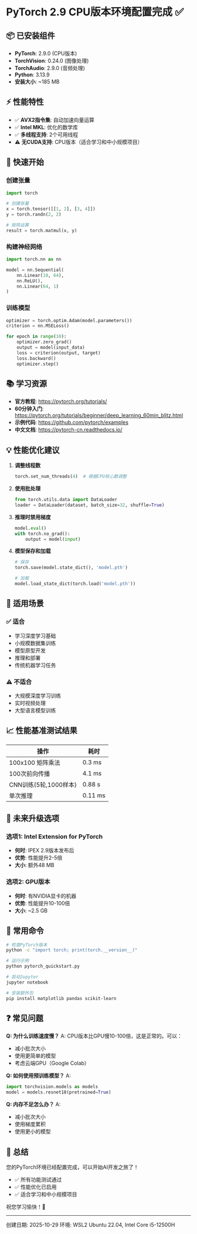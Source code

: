 # PyTorch 2.9 CPU版本环境配置完成 ✅

## 📦 已安装组件

- **PyTorch**: 2.9.0 (CPU版本)
- **TorchVision**: 0.24.0 (图像处理)
- **TorchAudio**: 2.9.0 (音频处理)
- **Python**: 3.13.9
- **安装大小**: ~185 MB

## ⚡ 性能特性

- ✅ **AVX2指令集**: 自动加速向量运算
- ✅ **Intel MKL**: 优化的数学库
- ✅ **多线程支持**: 2个可用线程
- ⚠️ **无CUDA支持**: CPU版本（适合学习和中小规模项目）

## 🚀 快速开始

### 创建张量
```python
import torch

# 创建张量
x = torch.tensor([[1, 2], [3, 4]])
y = torch.randn(2, 2)

# 矩阵运算
result = torch.matmul(x, y)
```

### 构建神经网络
```python
import torch.nn as nn

model = nn.Sequential(
    nn.Linear(10, 64),
    nn.ReLU(),
    nn.Linear(64, 1)
)
```

### 训练模型
```python
optimizer = torch.optim.Adam(model.parameters())
criterion = nn.MSELoss()

for epoch in range(10):
    optimizer.zero_grad()
    output = model(input_data)
    loss = criterion(output, target)
    loss.backward()
    optimizer.step()
```

## 📚 学习资源

- **官方教程**: https://pytorch.org/tutorials/
- **60分钟入门**: https://pytorch.org/tutorials/beginner/deep_learning_60min_blitz.html
- **示例代码**: https://github.com/pytorch/examples
- **中文文档**: https://pytorch-cn.readthedocs.io/

## 💡 性能优化建议

1. **调整线程数**
   ```python
   torch.set_num_threads(4)  # 根据CPU核心数调整
   ```

2. **使用批处理**
   ```python
   from torch.utils.data import DataLoader
   loader = DataLoader(dataset, batch_size=32, shuffle=True)
   ```

3. **推理时禁用梯度**
   ```python
   model.eval()
   with torch.no_grad():
       output = model(input)
   ```

4. **模型保存和加载**
   ```python
   # 保存
   torch.save(model.state_dict(), 'model.pth')
   
   # 加载
   model.load_state_dict(torch.load('model.pth'))
   ```

## 🎯 适用场景

### ✅ 适合
- 学习深度学习基础
- 小规模数据集训练
- 模型原型开发
- 推理和部署
- 传统机器学习任务

### ⚠️ 不适合
- 大规模深度学习训练
- 实时视频处理
- 大型语言模型训练

## 📈 性能基准测试结果

| 操作 | 耗时 |
|------|------|
| 100x100 矩阵乘法 | 0.3 ms |
| 100次前向传播 | 4.1 ms |
| CNN训练(5轮,1000样本) | 0.88 s |
| 单次推理 | 0.11 ms |

## 🔄 未来升级选项

### 选项1: Intel Extension for PyTorch
- **何时**: IPEX 2.9版本发布后
- **优势**: 性能提升2-5倍
- **大小**: 额外48 MB

### 选项2: GPU版本
- **何时**: 有NVIDIA显卡的机器
- **优势**: 性能提升10-100倍
- **大小**: ~2.5 GB

## 📝 常用命令

```bash
# 检查PyTorch版本
python -c "import torch; print(torch.__version__)"

# 运行示例
python pytorch_quickstart.py

# 启动Jupyter
jupyter notebook

# 安装额外包
pip install matplotlib pandas scikit-learn
```

## ❓ 常见问题

**Q: 为什么训练速度慢？**
A: CPU版本比GPU慢10-100倍，这是正常的。可以：
   - 减小批次大小
   - 使用更简单的模型
   - 考虑云端GPU（Google Colab）

**Q: 如何使用预训练模型？**
A: 
```python
import torchvision.models as models
model = models.resnet18(pretrained=True)
```

**Q: 内存不足怎么办？**
A: 
- 减小批次大小
- 使用梯度累积
- 使用更小的模型

## 🎉 总结

您的PyTorch环境已经配置完成，可以开始AI开发之旅了！

- ✅ 所有功能测试通过
- ✅ 性能优化已启用
- ✅ 适合学习和中小规模项目

祝您学习愉快！🚀

---
创建日期: 2025-10-29
环境: WSL2 Ubuntu 22.04, Intel Core i5-12500H
